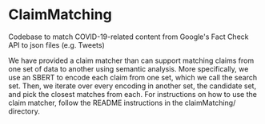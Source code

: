 # ClaimMatching
Codebase to match COVID-19-related content from Google's Fact Check API to json files (e.g. Tweets) 

We have provided a claim matcher than can support matching claims from one set of data to another using semantic analysis. More specifically, we use an SBERT to encode each claim from one set, which we call the search set. Then, we iterate over every encoding in another set, the candidate set, and pick the closest matches from each. For instructions on how to use the claim matcher, follow the README instructions in the claimMatching/ directory.
